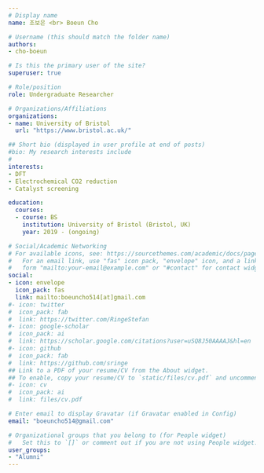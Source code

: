 ```yaml
---
# Display name
name: 조보은 <br> Boeun Cho

# Username (this should match the folder name)
authors:
- cho-boeun

# Is this the primary user of the site?
superuser: true

# Role/position
role: Undergraduate Researcher

# Organizations/Affiliations
organizations:
- name: University of Bristol
  url: "https://www.bristol.ac.uk/"

## Short bio (displayed in user profile at end of posts)
#bio: My research interests include 
#
interests:
- DFT
- Electrochemical CO2 reduction
- Catalyst screening

education:
  courses:
  - course: BS
    institution: University of Bristol (Bristol, UK)
    year: 2019 - (ongoing)

# Social/Academic Networking
# For available icons, see: https://sourcethemes.com/academic/docs/page-builder/#icons
#   For an email link, use "fas" icon pack, "envelope" icon, and a link in the
#   form "mailto:your-email@example.com" or "#contact" for contact widget.
social:
- icon: envelope
  icon_pack: fas
  link: mailto:boeuncho514[at]gmail.com
#- icon: twitter
#  icon_pack: fab
#  link: https://twitter.com/RingeStefan
#- icon: google-scholar
#  icon_pack: ai
#  link: https://scholar.google.com/citations?user=uSQ8J50AAAAJ&hl=en
#- icon: github
#  icon_pack: fab
#  link: https://github.com/sringe
## Link to a PDF of your resume/CV from the About widget.
## To enable, copy your resume/CV to `static/files/cv.pdf` and uncomment the lines below.
#- icon: cv
#  icon_pack: ai
#  link: files/cv.pdf

# Enter email to display Gravatar (if Gravatar enabled in Config)
email: "boeuncho514@gmail.com"

# Organizational groups that you belong to (for People widget)
#   Set this to `[]` or comment out if you are not using People widget.
user_groups:
- "Alumni"
---
```



